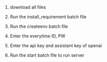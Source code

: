 1. download all files
2. Run the install_requirement batch file
3. Run the createenv batch file
4. Enter the everytime ID, PW
5. Enter the api key and assistant key of openai

6. Run the start batch file to run server
